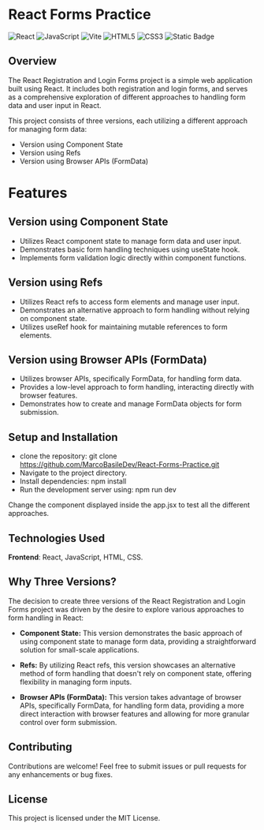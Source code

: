 # React Forms Practice

![React](https://img.shields.io/badge/react-%2320232a.svg?style=for-the-badge&logo=react&logoColor=%2361DAFB)
![JavaScript](https://img.shields.io/badge/javascript-%23323330.svg?style=for-the-badge&logo=javascript&logoColor=%23F7DF1E)
![Vite](https://img.shields.io/badge/vite-%23646CFF.svg?style=for-the-badge&logo=vite&logoColor=white)
![HTML5](https://img.shields.io/badge/html5-%23E34F26.svg?style=for-the-badge&logo=html5&logoColor=white)
![CSS3](https://img.shields.io/badge/css3-%231572B6.svg?style=for-the-badge&logo=css3&logoColor=white)
![Static Badge](https://img.shields.io/badge/license-MIT-green?style=for-the-badge)


## Overview

The React Registration and Login Forms project is a simple web application built using React. It includes both registration and login forms, and serves as a comprehensive exploration of different approaches to handling form data and user input in React.

This project consists of three versions, each utilizing a different approach for managing form data:

- Version using Component State
- Version using Refs
- Version using Browser APIs (FormData)

# Features

## Version using Component State

- Utilizes React component state to manage form data and user input.
- Demonstrates basic form handling techniques using useState hook.
- Implements form validation logic directly within component functions.

## Version using Refs

- Utilizes React refs to access form elements and manage user input.
- Demonstrates an alternative approach to form handling without relying on component state.
- Utilizes useRef hook for maintaining mutable references to form elements.

## Version using Browser APIs (FormData)

- Utilizes browser APIs, specifically FormData, for handling form data.
- Provides a low-level approach to form handling, interacting directly with browser features.
- Demonstrates how to create and manage FormData objects for form submission.

## Setup and Installation

- clone the repository: git clone https://github.com/MarcoBasileDev/React-Forms-Practice.git
- Navigate to the project directory.
- Install dependencies: npm install
- Run the development server using: npm run dev

Change the component displayed inside the app.jsx to test all the different approaches.

## Technologies Used

**Frontend**: React, JavaScript, HTML, CSS.

## Why Three Versions?

The decision to create three versions of the React Registration and Login Forms project was driven by the desire to explore various approaches to form handling in React:

- **Component State:** This version demonstrates the basic approach of using component state to manage form data, providing a straightforward solution for small-scale applications.

- **Refs:** By utilizing React refs, this version showcases an alternative method of form handling that doesn't rely on component state, offering flexibility in managing form inputs.

- **Browser APIs (FormData):** This version takes advantage of browser APIs, specifically FormData, for handling form data, providing a more direct interaction with browser features and allowing for more granular control over form submission.

## Contributing

Contributions are welcome! Feel free to submit issues or pull requests for any enhancements or bug fixes.

## License

This project is licensed under the MIT License.
